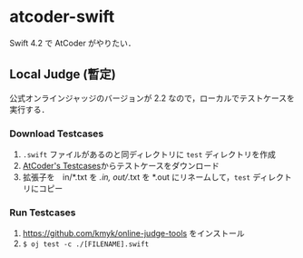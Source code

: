 # atcoder-swift

Swift 4.2 で AtCoder がやりたい．

## Local Judge (暫定)

公式オンラインジャッジのバージョンが 2.2 なので，ローカルでテストケースを実行する．

### Download Testcases

1. `.swift` ファイルがあるのと同ディレクトリに `test` ディレクトリを作成
2. [AtCoder's Testcases](https://www.dropbox.com/sh/arnpe0ef5wds8cv/AAAk_SECQ2Nc6SVGii3rHX6Fa?dl=0)からテストケースをダウンロード
3. 拡張子を　in/*.txt を *.in, out/*.txt を *.out にリネームして，`test` ディレクトリにコピー

### Run Testcases

1. https://github.com/kmyk/online-judge-tools をインストール
2. `$ oj test -c ./[FILENAME].swift`
